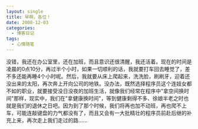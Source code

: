 ```yaml
---
layout: single
title: 早啊，各位！
date: 2008-12-03
categories:
  - 博客日记
tags:
  - 心情随笔
---
```


没错，我还在办公室里，还在加班，而且意识还很清醒，我还活着。现在的时间是凌晨的0点10分，再过半个小时，如果一切顺利的话，我就要打车回去睡觉了，差不多还能再睡4个小时呢。然后，我就要从床上爬起来，洗洗脸，刷刷牙，迎着还没出来的太阳，再次奔上开向公司的地铁。没办法，既然选择程序员这个连妓女都不如的职业，就要接受没日没夜的加班生活，就像我们经常在程序中\"拿空间换时间\"那样，现实中，我们在\"拿健康换时间\"，等到健康剩得不多、徐娘半老之时也就是我们的退休之日吧。因为到了那个时候，我们将再也加不动班，再也爬不上车，可能连敲键盘的力气都没有了，而且又会有一大批精壮的程序员前赴后继的补充上来，再次走上我们走过的路......
